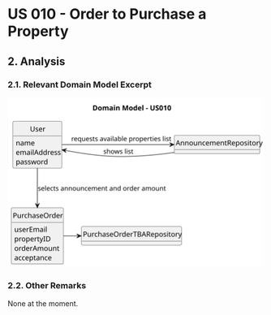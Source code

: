 # US 010 - Order to Purchase a Property 

## 2. Analysis

### 2.1. Relevant Domain Model Excerpt 

![Domain Model](svg/us010-domain-model-Domain_Model_US010.svg)

### 2.2. Other Remarks

None at the moment.